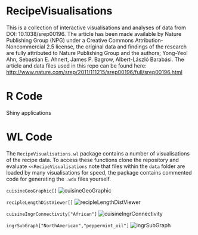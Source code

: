 # RecipeVisualisations
This is a collection of interactive visualisations and analyses of data from DOI: 10.1038/srep00196. The article has been made available by Nature Publishing Group (NPG) under a Creative Commons Attribution-Noncommercial 2.5 license, the original data and findings of the research are fully attributed to Nature Publishing Group and the authors; Yong-Yeol Ahn, Sebastian E. Ahnert, James P. Bagrow, Albert-László Barabási. The article and data files used in this repo can be found here: http://www.nature.com/srep/2011/111215/srep00196/full/srep00196.html

# R Code

Shiny applications

# WL Code

The `RecipeVisualisations.wl` package contains a number of visualisations of the recipe data. To access these functions clone the repository and evaluate `<<RecipeVisualisations` note that files within the `data` folder are loaded by many visualisations for speed, the package contains commented code for generating the `.wdx` files yourself. 

`cuisineGeoGraphic[]`
![cuisineGeoGraphic](https://raw.githubusercontent.com/martinjhnhadley/RecipeVisualisations/master/cuisineGeoGraphic.png)

`recipleLengthDistViewer[]`
![recipleLengthDistViewer](https://raw.githubusercontent.com/martinjhnhadley/RecipeVisualisations/master/recipleLengthDistViewer.png)

`cuisineIngrConnectivity["African"]`
![cuisineIngrConnectivity](https://raw.githubusercontent.com/martinjhnhadley/RecipeVisualisations/master/cuisineIngrConnectivity.png)

`ingrSubGraph["NorthAmerican","peppermint_oil"]`
![ingrSubGraph](https://raw.githubusercontent.com/martinjhnhadley/RecipeVisualisations/master/ingrSubGraph.png)

